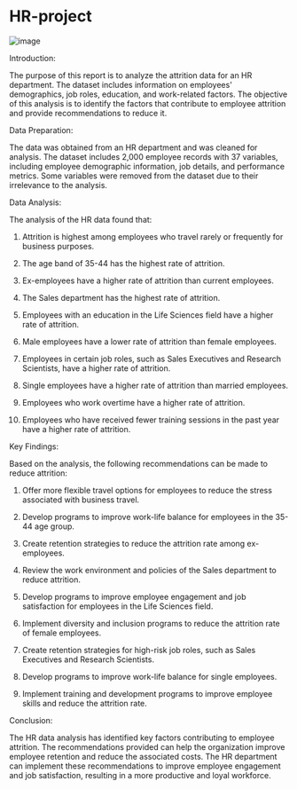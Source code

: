 # HR-project
![image](https://user-images.githubusercontent.com/132043166/235136659-24037633-fd44-4acd-b68b-636f66d5c7dc.png)

Introduction:

The purpose of this report is to analyze the attrition data for an HR department. The dataset includes information on employees' demographics, job roles, education, and work-related factors. The objective of this analysis is to identify the factors that contribute to employee attrition and provide recommendations to reduce it.

Data Preparation:

The data was obtained from an HR department and was cleaned for analysis. The dataset includes 2,000 employee records with 37 variables, including employee demographic information, job details, and performance metrics. Some variables were removed from the dataset due to their irrelevance to the analysis.

Data Analysis:

The analysis of the HR data found that:

1. Attrition is highest among employees who travel rarely or frequently for business purposes.

2. The age band of 35-44 has the highest rate of attrition.

3. Ex-employees have a higher rate of attrition than current employees.

4. The Sales department has the highest rate of attrition.

5. Employees with an education in the Life Sciences field have a higher rate of attrition.

6. Male employees have a lower rate of attrition than female employees.

7. Employees in certain job roles, such as Sales Executives and Research Scientists, have a higher rate of attrition.

8. Single employees have a higher rate of attrition than married employees.

9. Employees who work overtime have a higher rate of attrition.

10. Employees who have received fewer training sessions in the past year have a higher rate of attrition.

Key Findings:

Based on the analysis, the following recommendations can be made to reduce attrition:

1. Offer more flexible travel options for employees to reduce the stress associated with business travel.

2. Develop programs to improve work-life balance for employees in the 35-44 age group.

3. Create retention strategies to reduce the attrition rate among ex-employees.

4. Review the work environment and policies of the Sales department to reduce attrition.

5. Develop programs to improve employee engagement and job satisfaction for employees in the Life Sciences field.

6. Implement diversity and inclusion programs to reduce the attrition rate of female employees.

7. Create retention strategies for high-risk job roles, such as Sales Executives and Research Scientists.

8. Develop programs to improve work-life balance for single employees.

9. Implement training and development programs to improve employee skills and reduce the attrition rate.

Conclusion:

The HR data analysis has identified key factors contributing to employee attrition. The recommendations provided can help the organization improve employee retention and reduce the associated costs. The HR department can implement these recommendations to improve employee engagement and job satisfaction, resulting in a more productive and loyal workforce.
